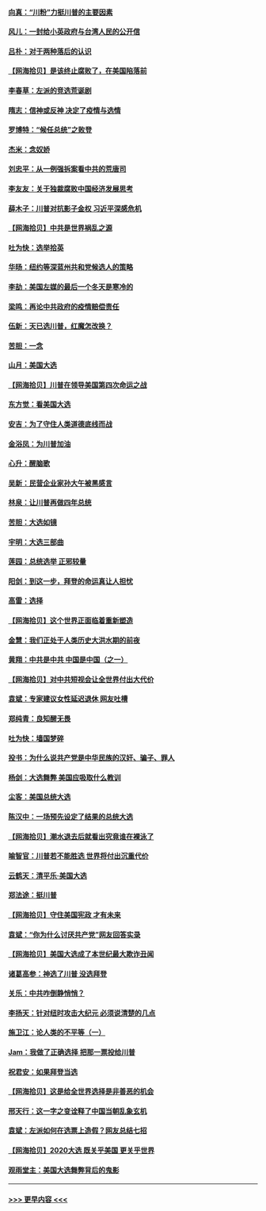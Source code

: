 #### [向真：“川粉”力挺川普的主要因素](../pages/nsc993/n12560774.md?t=11200403) 
#### [风儿：一封给小英政府与台湾人民的公开信](../pages/nsc993/n12560581.md?t=11200403) 
#### [吕朴：对于两种落后的认识](../pages/nsc993/n12560492.md?t=11200403) 
#### [【网海拾贝】是该终止腐败了，在美国陷落前](../pages/nsc993/n12559936.md?t=11200403) 
#### [李春草：左派的竞选荒诞剧](../pages/nsc993/n12558380.md?t=11200403) 
#### [隋志：信神或反神 决定了疫情与选情](../pages/nsc993/n12558255.md?t=11200403) 
#### [罗博特：“候任总统”之败登](../pages/nsc993/n12558189.md?t=11200403) 
#### [杰米：念奴娇](../pages/nsc993/n12558174.md?t=11200403) 
#### [刘忠平：从一例强拆案看中共的荒唐司](../pages/nsc993/n12558036.md?t=11200403) 
#### [李友友：关于独裁腐败中国经济发展思考](../pages/nsc993/n12558004.md?t=11200403) 
#### [薛木子：川普对抗影子金权 习近平深感危机](../pages/nsc993/n12557342.md?t=11200403) 
#### [【网海拾贝】中共是世界祸乱之源](../pages/nsc993/n12555353.md?t=11200403) 
#### [吐为快：选举拾英](../pages/nsc993/n12555041.md?t=11200403) 
#### [华旸：纽约等深蓝州共和党候选人的策略](../pages/nsc993/n12554309.md?t=11200403) 
#### [李劼：美国左媒的最后一个冬天是寒冷的](../pages/nsc993/n12552947.md?t=11200403) 
#### [梁鸣：再论中共政府的疫情赔偿责任](../pages/nsc993/n12553012.md?t=11200403) 
#### [伍新：天已选川普，红魔怎改换？](../pages/nsc993/n12552970.md?t=11200403) 
#### [苦胆：一念](../pages/nsc993/n12552957.md?t=11200403) 
#### [山月：美国大选](../pages/nsc993/n12552446.md?t=11200403) 
#### [【网海拾贝】川普在领导美国第四次命运之战](../pages/nsc993/n12551973.md?t=11200403) 
#### [东方觉：看美国大选](../pages/nsc993/n12551647.md?t=11200403) 
#### [安吉：为了守住人类道德底线而战](../pages/nsc993/n12551111.md?t=11200403) 
#### [金浴凤：为川普加油](../pages/nsc993/n12551085.md?t=11200403) 
#### [心升：醒脑歌](../pages/nsc993/n12550984.md?t=11200403) 
#### [吴新：民营企业家孙大午被黑感言](../pages/nsc993/n12550656.md?t=11200403) 
#### [林泉：让川普再做四年总统](../pages/nsc993/n12550640.md?t=11200403) 
#### [苦胆：大选如镜](../pages/nsc993/n12550630.md?t=11200403) 
#### [宇明：大选三部曲](../pages/nsc993/n12550603.md?t=11200403) 
#### [莲园：总统选举 正邪较量](../pages/nsc993/n12550594.md?t=11200403) 
#### [阳剑：到这一步，拜登的命运真让人担忧](../pages/nsc993/n12549093.md?t=11200403) 
#### [高雷：选择](../pages/nsc993/n12549087.md?t=11200403) 
#### [【网海拾贝】这个世界正面临着重新塑造](../pages/nsc993/n12548326.md?t=11200403) 
#### [金慧：我们正处于人类历史大洪水期的前夜](../pages/nsc993/n12547914.md?t=11200403) 
#### [黄翔：中共是中共 中国是中国（之一）](../pages/nsc993/n12547576.md?t=11200403) 
#### [【网海拾贝】对中共短视会让全世界付出大代价](../pages/nsc993/n12546043.md?t=11200403) 
#### [袁斌：专家建议女性延迟退休 网友吐槽](../pages/nsc993/n12545424.md?t=11200403) 
#### [郑纯青：良知醒无畏](../pages/nsc993/n12545394.md?t=11200403) 
#### [吐为快：墙国梦碎](../pages/nsc993/n12545309.md?t=11200403) 
#### [投书：为什么说共产党是中华民族的汉奸、骗子、罪人](../pages/nsc993/n12545089.md?t=11200403) 
#### [杨剑：大选舞弊 美国应吸取什么教训](../pages/nsc993/n12543937.md?t=11200403) 
#### [尘客：美国总统大选](../pages/nsc993/n12543828.md?t=11200403) 
#### [陈汉中：一场预先设定了结果的总统大选](../pages/nsc993/n12543564.md?t=11200403) 
#### [【网海拾贝】潮水退去后就看出究竟谁在裸泳了](../pages/nsc993/n12543321.md?t=11200403) 
#### [喻智官：川普若不能胜选 世界将付出沉重代价](../pages/nsc993/n12541352.md?t=11200403) 
#### [云鹤天：清平乐‧美国大选](../pages/nsc993/n12540916.md?t=11200403) 
#### [郑法途：挺川普](../pages/nsc993/n12540898.md?t=11200403) 
#### [【网海拾贝】守住美国宪政 才有未来](../pages/nsc993/n12540423.md?t=11200403) 
#### [袁斌：“你为什么讨厌共产党”网友回答实录](../pages/nsc993/n12540208.md?t=11200403) 
#### [【网海拾贝】美国大选成了本世纪最大欺诈丑闻](../pages/nsc993/n12538029.md?t=11200403) 
#### [诸葛高参：神选了川普 没选拜登](../pages/nsc993/n12537664.md?t=11200403) 
#### [关乐：中共咋倒静悄悄？](../pages/nsc993/n12537615.md?t=11200403) 
#### [李扬天：针对纽时攻击大纪元 必须说清楚的几点](../pages/nsc993/n12536001.md?t=11200403) 
#### [施卫江：论人类的不平等（一）](../pages/nsc993/n12535700.md?t=11200403) 
#### [Jam：我做了正确选择 把那一票投给川普](../pages/nsc993/n12535743.md?t=11200403) 
#### [祝君安：如果拜登当选](../pages/nsc993/n12535726.md?t=11200403) 
#### [【网海拾贝】这是给全世界选择是非善恶的机会](../pages/nsc993/n12535061.md?t=11200403) 
#### [邢天行：这一字之变诠释了中国当朝乱象玄机](../pages/nsc993/n12533446.md?t=11200403) 
#### [袁斌：左派如何在选票上造假？网友总结七招](../pages/nsc993/n12533180.md?t=11200403) 
#### [【网海拾贝】2020大选 既关乎美国 更关乎世界](../pages/nsc993/n12533161.md?t=11200403) 
#### [观雨堂主：美国大选舞弊背后的鬼影](../pages/nsc993/n12533153.md?t=11200403) 

----
#### [ >>> 更早内容 <<< ](../indexes/nsc993-earlier.md)
